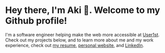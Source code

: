 # Hey there, I'm Aki 👋. Welcome to my Github profile!
I'm a software engineer helping make the web more accessible at [User1st](https://www.user1st.com/). Check out my projects below, and to learn more about me and my work experience, check out [my resume](https://github.com/iknowhtml/resume/raw/gh-pages/Aki%20Gao's%20Resume.pdf), [personal website](https://www.iknowht.ml),
and [LinkedIn](https://www.linkedin.com/in/iknowhtml).
